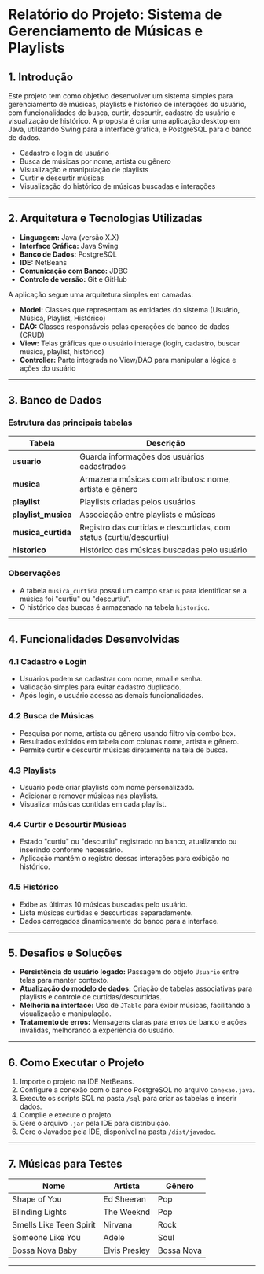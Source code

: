 # Relatório do Projeto: Sistema de Gerenciamento de Músicas e Playlists

## 1. Introdução

Este projeto tem como objetivo desenvolver um sistema simples para gerenciamento de músicas, playlists e histórico de interações do usuário, com funcionalidades de busca, curtir, descurtir, cadastro de usuário e visualização de histórico. A proposta é criar uma aplicação desktop em Java, utilizando Swing para a interface gráfica, e PostgreSQL para o banco de dados.

- Cadastro e login de usuário  
- Busca de músicas por nome, artista ou gênero  
- Visualização e manipulação de playlists  
- Curtir e descurtir músicas  
- Visualização do histórico de músicas buscadas e interações  

---

## 2. Arquitetura e Tecnologias Utilizadas

- **Linguagem:** Java (versão X.X)  
- **Interface Gráfica:** Java Swing  
- **Banco de Dados:** PostgreSQL  
- **IDE:** NetBeans  
- **Comunicação com Banco:** JDBC  
- **Controle de versão:** Git e GitHub  

A aplicação segue uma arquitetura simples em camadas:  

- **Model:** Classes que representam as entidades do sistema (Usuário, Música, Playlist, Histórico)  
- **DAO:** Classes responsáveis pelas operações de banco de dados (CRUD)  
- **View:** Telas gráficas que o usuário interage (login, cadastro, buscar música, playlist, histórico)  
- **Controller:** Parte integrada no View/DAO para manipular a lógica e ações do usuário  

---

## 3. Banco de Dados

### Estrutura das principais tabelas

| Tabela           | Descrição                                           |
|------------------|----------------------------------------------------|
| **usuario**      | Guarda informações dos usuários cadastrados         |
| **musica**       | Armazena músicas com atributos: nome, artista e gênero |
| **playlist**     | Playlists criadas pelos usuários                    |
| **playlist_musica** | Associação entre playlists e músicas               |
| **musica_curtida** | Registro das curtidas e descurtidas, com status (curtiu/descurtiu) |
| **historico**    | Histórico das músicas buscadas pelo usuário         |

### Observações

- A tabela `musica_curtida` possui um campo `status` para identificar se a música foi "curtiu" ou "descurtiu".  
- O histórico das buscas é armazenado na tabela `historico`.  

---

## 4. Funcionalidades Desenvolvidas

### 4.1 Cadastro e Login

- Usuários podem se cadastrar com nome, email e senha.  
- Validação simples para evitar cadastro duplicado.  
- Após login, o usuário acessa as demais funcionalidades.  

### 4.2 Busca de Músicas

- Pesquisa por nome, artista ou gênero usando filtro via combo box.  
- Resultados exibidos em tabela com colunas nome, artista e gênero.  
- Permite curtir e descurtir músicas diretamente na tela de busca.  

### 4.3 Playlists

- Usuário pode criar playlists com nome personalizado.  
- Adicionar e remover músicas nas playlists.  
- Visualizar músicas contidas em cada playlist.  

### 4.4 Curtir e Descurtir Músicas

- Estado "curtiu" ou "descurtiu" registrado no banco, atualizando ou inserindo conforme necessário.  
- Aplicação mantém o registro dessas interações para exibição no histórico.  

### 4.5 Histórico

- Exibe as últimas 10 músicas buscadas pelo usuário.  
- Lista músicas curtidas e descurtidas separadamente.  
- Dados carregados dinamicamente do banco para a interface.  

---

## 5. Desafios e Soluções

- **Persistência do usuário logado:** Passagem do objeto `Usuario` entre telas para manter contexto.  
- **Atualização do modelo de dados:** Criação de tabelas associativas para playlists e controle de curtidas/descurtidas.  
- **Melhoria na interface:** Uso de `JTable` para exibir músicas, facilitando a visualização e manipulação.  
- **Tratamento de erros:** Mensagens claras para erros de banco e ações inválidas, melhorando a experiência do usuário.  

---

## 6. Como Executar o Projeto

1. Importe o projeto na IDE NetBeans.  
2. Configure a conexão com o banco PostgreSQL no arquivo `Conexao.java`.  
3. Execute os scripts SQL na pasta `/sql` para criar as tabelas e inserir dados.  
4. Compile e execute o projeto.  
5. Gere o arquivo `.jar` pela IDE para distribuição.  
6. Gere o Javadoc pela IDE, disponível na pasta `/dist/javadoc`.  

---

## 7. Músicas para Testes

| Nome                    | Artista        | Gênero       |
|-------------------------|----------------|--------------|
| Shape of You            | Ed Sheeran     | Pop          |
| Blinding Lights         | The Weeknd     | Pop          |
| Smells Like Teen Spirit | Nirvana        | Rock         |
| Someone Like You        | Adele          | Soul         |
| Bossa Nova Baby         | Elvis Presley  | Bossa Nova   |

---

